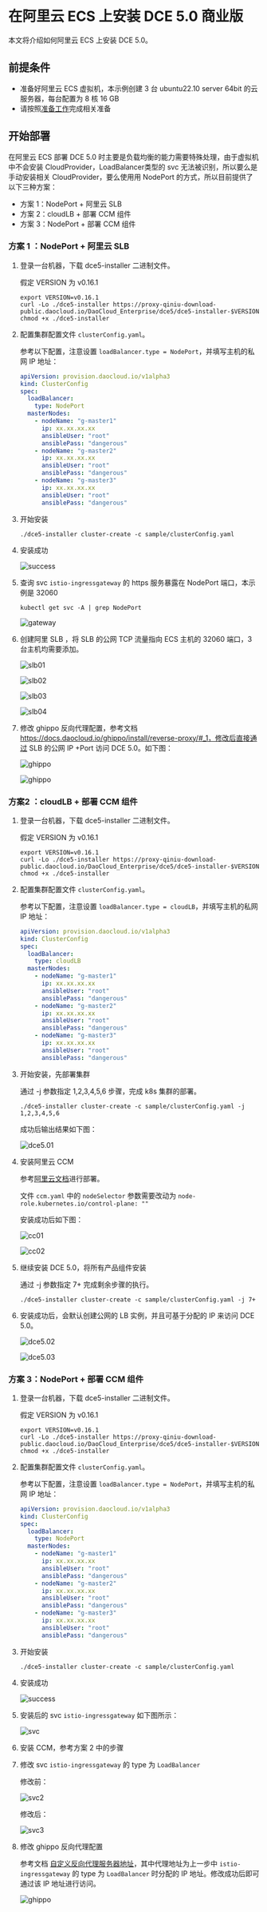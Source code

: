 # 在阿里云 ECS 上安装 DCE 5.0 商业版

本文将介绍如何阿里云 ECS 上安装 DCE 5.0。

## 前提条件

- 准备好阿里云 ECS 虚拟机，本示例创建 3 台 ubuntu22.10 server 64bit 的云服务器，每台配置为 8 核 16 GB
- 请按照[准备工作](../commercial/prepare.md)完成相关准备

## 开始部署

在阿里云 ECS 部署 DCE 5.0 时主要是负载均衡的能力需要特殊处理，由于虚拟机中不会安装 CloudProvider，LoadBalancer类型的 svc 无法被识别，所以要么是手动安装相关 CloudProvider，要么使用用 NodePort 的方式，所以目前提供了以下三种方案：

- 方案 1：NodePort + 阿里云 SLB
- 方案 2：cloudLB + 部署 CCM 组件
- 方案 3：NodePort + 部署 CCM 组件

### 方案 1 ：NodePort + 阿里云 SLB

1. 登录一台机器，下载 dce5-installer 二进制文件。

    假定 VERSION 为 v0.16.1

    ```shell
    export VERSION=v0.16.1
    curl -Lo ./dce5-installer https://proxy-qiniu-download-public.daocloud.io/DaoCloud_Enterprise/dce5/dce5-installer-$VERSION
    chmod +x ./dce5-installer
    ```

2. 配置集群配置文件 `clusterConfig.yaml`。

    参考以下配置，注意设置 `loadBalancer.type = NodePort`，并填写主机的私网 IP 地址：

    ```yaml title="clusterConfig.yaml"
    apiVersion: provision.daocloud.io/v1alpha3
    kind: ClusterConfig
    spec:
      loadBalancer:
        type: NodePort
      masterNodes:
        - nodeName: "g-master1" 
          ip: xx.xx.xx.xx
          ansibleUser: "root"
          ansiblePass: "dangerous"
        - nodeName: "g-master2"
          ip: xx.xx.xx.xx
          ansibleUser: "root"
          ansiblePass: "dangerous"
        - nodeName: "g-master3"
          ip: xx.xx.xx.xx
          ansibleUser: "root"
          ansiblePass: "dangerous"
    ```

3. 开始安装

    ```shell
    ./dce5-installer cluster-create -c sample/clusterConfig.yaml
    ```

4. 安装成功

    ![success](https://docs.daocloud.io/daocloud-docs-images/docs/zh/docs/install/images/4.1.png)

5. 查询 svc `istio-ingressgateway` 的 https 服务暴露在 NodePort 端口，本示例是 32060

    ```shell
    kubectl get svc -A | grep NodePort
    ```

    ![gateway](https://docs.daocloud.io/daocloud-docs-images/docs/zh/docs/install/images/5.1.png)

6. 创建阿里 SLB ，将 SLB 的公网 TCP 流量指向 ECS 主机的 32060 端口，3 台主机均需要添加。

    ![slb01](https://docs.daocloud.io/daocloud-docs-images/docs/zh/docs/install/images/6.1.png)

    ![slb02](https://docs.daocloud.io/daocloud-docs-images/docs/zh/docs/install/images/6.2.png)

    ![slb03](https://docs.daocloud.io/daocloud-docs-images/docs/zh/docs/install/images/6.3.png)

    ![slb04](https://docs.daocloud.io/daocloud-docs-images/docs/zh/docs/install/images/6.4.png)

7. 修改 ghippo 反向代理配置，参考文档 https://docs.daocloud.io/ghippo/install/reverse-proxy/#_1，修改后直接通过 SLB 的公网 IP +Port 访问 DCE 5.0。如下图：

    ![ghippo](https://docs.daocloud.io/daocloud-docs-images/docs/zh/docs/install/images/7.1.png)

    ![ghippo](https://docs.daocloud.io/daocloud-docs-images/docs/zh/docs/install/images/7.2.png)

### 方案2 ：cloudLB + 部署 CCM 组件

1. 登录一台机器，下载 dce5-installer 二进制文件。

    假定 VERSION 为 v0.16.1

    ```shell
    export VERSION=v0.16.1
    curl -Lo ./dce5-installer https://proxy-qiniu-download-public.daocloud.io/DaoCloud_Enterprise/dce5/dce5-installer-$VERSION
    chmod +x ./dce5-installer
    ```

2. 配置集群配置文件 `clusterConfig.yaml`。

    参考以下配置，注意设置 `loadBalancer.type = cloudLB`，并填写主机的私网 IP 地址：

    ```yaml title="clusterConfig.yaml"
    apiVersion: provision.daocloud.io/v1alpha3
    kind: ClusterConfig
    spec:
      loadBalancer:
        type: cloudLB
      masterNodes:
        - nodeName: "g-master1" 
          ip: xx.xx.xx.xx
          ansibleUser: "root"
          ansiblePass: "dangerous"
        - nodeName: "g-master2"
          ip: xx.xx.xx.xx
          ansibleUser: "root"
          ansiblePass: "dangerous"
        - nodeName: "g-master3"
          ip: xx.xx.xx.xx
          ansibleUser: "root"
          ansiblePass: "dangerous"
    ```

3. 开始安装，先部署集群

    通过 -j 参数指定 1,2,3,4,5,6 步骤，完成 k8s 集群的部署。

    ```shell
    ./dce5-installer cluster-create -c sample/clusterConfig.yaml -j 1,2,3,4,5,6
    ```

    成功后输出结果如下图：

    ![dce5.01](https://docs.daocloud.io/daocloud-docs-images/docs/zh/docs/install/images/dce503.png)

4. 安装阿里云 CCM

    参考[阿里云文档](https://help.aliyun.com/document_detail/377517.html)进行部署。

    文件 `ccm.yaml` 中的 `nodeSelector` 参数需要改动为 `node-role.kubernetes.io/control-plane: ""`

    安装成功后如下图：

    ![cc01](https://docs.daocloud.io/daocloud-docs-images/docs/zh/docs/install/images/ccm01.png)

    ![cc02](https://docs.daocloud.io/daocloud-docs-images/docs/zh/docs/install/images/ccm01.png)

5. 继续安装 DCE 5.0，将所有产品组件安装

    通过 -j 参数指定 7+ 完成剩余步骤的执行。

    ```shell
    ./dce5-installer cluster-create -c sample/clusterConfig.yaml -j 7+
    ```

6. 安装成功后，会默认创建公网的 LB 实例，并且可基于分配的 IP 来访问 DCE 5.0。

    ![dce5.02](https://docs.daocloud.io/daocloud-docs-images/docs/zh/docs/install/images/dce501.png)

    ![dce5.03](https://docs.daocloud.io/daocloud-docs-images/docs/zh/docs/install/images/dce502.png)

### 方案 3：NodePort + 部署 CCM 组件

1. 登录一台机器，下载 dce5-installer 二进制文件。

    假定 VERSION 为 v0.16.1

    ```shell
    export VERSION=v0.16.1
    curl -Lo ./dce5-installer https://proxy-qiniu-download-public.daocloud.io/DaoCloud_Enterprise/dce5/dce5-installer-$VERSION
    chmod +x ./dce5-installer
    ```

2. 配置集群配置文件 `clusterConfig.yaml`。

   参考以下配置，注意设置 `loadBalancer.type = NodePort`，并填写主机的私网 IP 地址：

    ```yaml title="clusterConfig.yaml"
    apiVersion: provision.daocloud.io/v1alpha3
    kind: ClusterConfig
    spec:
      loadBalancer:
        type: NodePort
      masterNodes:
        - nodeName: "g-master1" 
          ip: xx.xx.xx.xx
          ansibleUser: "root"
          ansiblePass: "dangerous"
        - nodeName: "g-master2"
          ip: xx.xx.xx.xx
          ansibleUser: "root"
          ansiblePass: "dangerous"
        - nodeName: "g-master3"
          ip: xx.xx.xx.xx
          ansibleUser: "root"
          ansiblePass: "dangerous"
    ```

3. 开始安装

    ```shell
    ./dce5-installer cluster-create -c sample/clusterConfig.yaml
    ```

4. 安装成功

    ![success](https://docs.daocloud.io/daocloud-docs-images/docs/zh/docs/install/images/4.1.png)

5. 安装后的 svc `istio-ingressgateway` 如下图所示：

    ![svc](https://docs.daocloud.io/daocloud-docs-images/docs/zh/docs/install/images/svc01.png)

6. 安装 CCM，参考方案 2 中的步骤

7. 修改 svc `istio-ingressgateway` 的 type 为 `LoadBalancer`

    修改前：

    ![svc2](https://docs.daocloud.io/daocloud-docs-images/docs/zh/docs/install/images/svc02.png)

    修改后：

    ![svc3](https://docs.daocloud.io/daocloud-docs-images/docs/zh/docs/install/images/svc03.png)

8. 修改 ghippo 反向代理配置

    参考文档 [自定义反向代理服务器地址](../../ghippo/install/reverse-proxy.md#_1)，其中代理地址为上一步中
    `istio-ingressgateway` 的 type 为 `LoadBalancer` 时分配的 IP 地址。修改成功后即可通过该 IP 地址进行访问。

    ![ghippo](https://docs.daocloud.io/daocloud-docs-images/docs/zh/docs/install/images/ghippo01.png)
